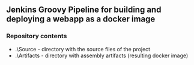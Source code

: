 ## Jenkins Groovy Pipeline for building and deploying a webapp as a docker image

### Repository contents
- .\Source - directory with the source files of the project
- .\Artifacts - directory with assembly artifacts (resulting docker image)